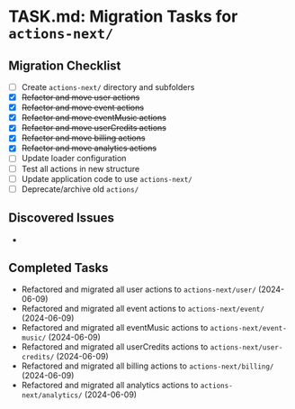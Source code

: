 # TASK.md: Migration Tasks for `actions-next/`

## Migration Checklist
- [ ] Create `actions-next/` directory and subfolders
- [x] ~~Refactor and move user actions~~
- [x] ~~Refactor and move event actions~~
- [x] ~~Refactor and move eventMusic actions~~
- [x] ~~Refactor and move userCredits actions~~
- [x] ~~Refactor and move billing actions~~
- [x] ~~Refactor and move analytics actions~~
- [ ] Update loader configuration
- [ ] Test all actions in new structure
- [ ] Update application code to use `actions-next/`
- [ ] Deprecate/archive old `actions/`

## Discovered Issues
- 

## Completed Tasks
- Refactored and migrated all user actions to `actions-next/user/` (2024-06-09)
- Refactored and migrated all event actions to `actions-next/event/` (2024-06-09)
- Refactored and migrated all eventMusic actions to `actions-next/event-music/` (2024-06-09)
- Refactored and migrated all userCredits actions to `actions-next/user-credits/` (2024-06-09)
- Refactored and migrated all billing actions to `actions-next/billing/` (2024-06-09)
- Refactored and migrated all analytics actions to `actions-next/analytics/` (2024-06-09)
